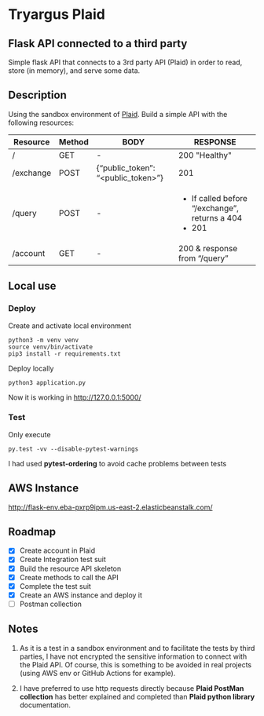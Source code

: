 # Tryargus Plaid
## Flask API connected to a third party
Simple flask API that connects to a 3rd party API (Plaid) in order to
read, store (in memory), and serve some data.

## Description
Using the sandbox environment of [Plaid](https://plaid.com/en-eu/). Build a simple API with the following resources:

Resource | Method | BODY | RESPONSE
---------| ------ | ---- | -------
/ | GET | - | 200 "Healthy"
/exchange | POST | {“public_token”: “<public_token>”} | 201
/query | POST | - |  <ul><li>If called before “/exchange”, returns a 404</li><li>201</li></ul>
/account | GET | - | 200 & response from “/query”

## Local use
### Deploy
Create and activate local environment
```
python3 -m venv venv
source venv/bin/activate
pip3 install -r requirements.txt
```
Deploy locally
```
python3 application.py
```
Now it is working in http://127.0.0.1:5000/


### Test
Only execute
````
py.test -vv --disable-pytest-warnings
````
I had used **pytest-ordering** to avoid cache problems between tests

## AWS Instance
http://flask-env.eba-pxrp9ipm.us-east-2.elasticbeanstalk.com/

## Roadmap
- [x] Create account in Plaid
- [x] Create Integration test suit
- [x] Build the resource API skeleton
- [x] Create methods to call the API
- [x] Complete the test suit
- [X] Create an AWS instance and deploy it
- [ ] Postman collection

## Notes
1. As it is a test in a sandbox environment and to facilitate the tests by third parties, I have not encrypted the 
   sensitive information to connect with the Plaid API. Of course, this is something to be avoided in real projects 
   (using AWS env or GitHub Actions for example).
   
2. I have preferred to use http requests directly because **Plaid PostMan collection** has better explained and completed 
than **Plaid python library** documentation.